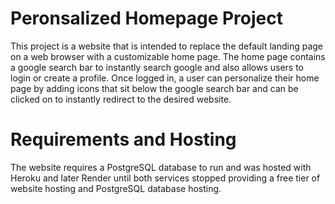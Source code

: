 # Peronsalized Homepage Project
This project is a website that is intended to replace the default landing page on a web browser with a customizable home page. The home page contains a google search bar to instantly search google and also allows users to login or create a profile. Once logged in, a user can personalize their home page by adding icons that sit below the google search bar and can be clicked on to instantly redirect to the desired website. 

# Requirements and Hosting
The website requires a PostgreSQL database to run and was hosted with Heroku and later Render until both services stopped providing a free tier of website hosting and PostgreSQL database hosting. 
